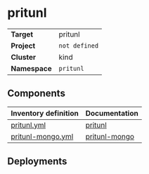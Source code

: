 # pritunl

|||
| --- | --- |
| **Target** | pritunl |
| **Project**     | `not defined`|
| **Cluster**     |  kind  |
| **Namespace**   | `pritunl` |

## Components
| Inventory definition | Documentation |
| --- | --- |
|[pritunl.yml](../../inventory/classes/components/pritunl.yml)| [pritunl](pritunl-readme.md)|
|[pritunl-mongo.yml](../../inventory/classes/components/pritunl-mongo.yml)| [pritunl-mongo](pritunl-mongo-readme.md)|

## Deployments
